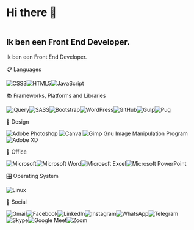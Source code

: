 # Hi there 👋

<img src="./working-abroad.png" alt="">
<h2 text-align="center">Ik ben een Front End Developer.</h2>
<p text-align="center">Ik ben een Front End Developer.</p>
<div display=flex
  flex-direction= row>
   <!-- 1 -->
<span display=flex;  
    flex-basis=50% flex-direction=column>
 <p text-align="center">📋 Languages</p>
     
![CSS3](https://img.shields.io/badge/css3-%231572B6.svg?style=for-the-badge&logo=css3&logoColor=white)![HTML5](https://img.shields.io/badge/html5-%23E34F26.svg?style=for-the-badge&logo=html5&logoColor=white)![JavaScript](https://img.shields.io/badge/javascript-%23323330.svg?style=for-the-badge&logo=javascript&logoColor=%23F7DF1E)
</span>

<!-- 2 -->
<span display=flex;  
    flex-basis=50% flex-direction=column>
<p text-align="center">📚 Frameworks, Platforms and Libraries</p>
 
![jQuery](https://img.shields.io/badge/jquery-%230769AD.svg?style=for-the-badge&logo=jquery&logoColor=white)![SASS](https://img.shields.io/badge/SASS-hotpink.svg?style=for-the-badge&logo=SASS&logoColor=white)![Bootstrap](https://img.shields.io/badge/bootstrap-%23563D7C.svg?style=for-the-badge&logo=bootstrap&logoColor=white)![WordPress](https://img.shields.io/badge/WordPress-%23117AC9.svg?style=for-the-badge&logo=WordPress&logoColor=white)![GitHub](https://img.shields.io/badge/github-%23121011.svg?style=for-the-badge&logo=github&logoColor=white)![Gulp](https://img.shields.io/badge/GULP-%23CF4647.svg?style=for-the-badge&logo=gulp&logoColor=white)![Pug](https://img.shields.io/badge/Pug-FFF?style=for-the-badge&logo=pug&logoColor=A86454)
</span>
</div>
<p text-align="center">🎨 Design</p>

![Adobe Photoshop](https://img.shields.io/badge/adobe%20photoshop-%2331A8FF.svg?style=for-the-badge&logo=adobe%20photoshop&logoColor=white)
![Canva](https://img.shields.io/badge/Canva-%2300C4CC.svg?style=for-the-badge&logo=Canva&logoColor=white)
![Gimp Gnu Image Manipulation Program](https://img.shields.io/badge/Gimp-657D8B?style=for-the-badge&logo=gimp&logoColor=FFFFFF)
![Adobe XD](https://img.shields.io/badge/Adobe%20XD-470137?style=for-the-badge&logo=Adobe%20XD&logoColor=#FF61F6)

<p text-align="center">🏢 Office</p>

![Microsoft](https://img.shields.io/badge/Microsoft-0078D4?style=for-the-badge&logo=microsoft&logoColor=white)![Microsoft Word](https://img.shields.io/badge/Microsoft_Word-2B579A?style=for-the-badge&logo=microsoft-word&logoColor=white)![Microsoft Excel](https://img.shields.io/badge/Microsoft_Excel-217346?style=for-the-badge&logo=microsoft-excel&logoColor=white)![Microsoft PowerPoint](https://img.shields.io/badge/Microsoft_PowerPoint-B7472A?style=for-the-badge&logo=microsoft-powerpoint&logoColor=white)

<p text-align="center">🎛️ Operating System<p>

![Linux](https://img.shields.io/badge/Linux-FCC624?style=for-the-badge&logo=linux&logoColor=black)

<p text-align="center">💬 Social<p>

![Gmail](https://img.shields.io/badge/Gmail-D14836?style=for-the-badge&logo=gmail&logoColor=white)![Facebook](https://img.shields.io/badge/Facebook-%231877F2.svg?style=for-the-badge&logo=Facebook&logoColor=white)![LinkedIn](https://img.shields.io/badge/linkedin-%230077B5.svg?style=for-the-badge&logo=linkedin&logoColor=white)![Instagram](https://img.shields.io/badge/Instagram-%23E4405F.svg?style=for-the-badge&logo=Instagram&logoColor=white)![WhatsApp](https://img.shields.io/badge/WhatsApp-25D366?style=for-the-badge&logo=whatsapp&logoColor=white)![Telegram](https://img.shields.io/badge/Telegram-2CA5E0?style=for-the-badge&logo=telegram&logoColor=white)![Skype](https://img.shields.io/badge/Skype-%2300AFF0.svg?style=for-the-badge&logo=Skype&logoColor=white)![Google Meet](https://img.shields.io/badge/Google%20Meet-00897B?style=for-the-badge&logo=google-meet&logoColor=white)![Zoom](https://img.shields.io/badge/Zoom-2D8CFF?style=for-the-badge&logo=zoom&logoColor=white)
